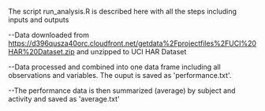 The script run_analysis.R is described here with all the steps including inputs and outputs

--Data downloaded from https://d396qusza40orc.cloudfront.net/getdata%2Fprojectfiles%2FUCI%20HAR%20Dataset.zip
and unzipped to UCI HAR Dataset

--Data processed and combined into one data frame including all observations and variables. The ouput is saved as 'performance.txt'.

--The performance data is then summarized (average) by subject and activity and saved as 'average.txt'